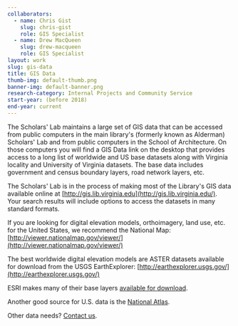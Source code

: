 ```yaml
---
collaborators: 
  - name: Chris Gist
    slug: chris-gist
    role: GIS Specialist
  - name: Drew MacQueen
    slug: drew-macqueen
    role: GIS Specialist
layout: work
slug: gis-data
title: GIS Data
thumb-img: default-thumb.png
banner-img: default-banner.png
research-category: Internal Projects and Community Service
start-year: (before 2018)
end-year: current
---
```

The Scholars' Lab maintains a large set of GIS data that can be accessed from public computers in the main library's (formerly known as Alderman) Scholars' Lab and from public computers in the School of Architecture.  On those computers you will find a GIS Data link on the desktop that provides access to a long list of worldwide and US base datasets along with Virginia locality and University of Virginia datasets.  The base data includes government and census boundary layers, road network layers, etc. 

The Scholars' Lab is in the process of making most of the Library's GIS data available online at [http://gis.lib.virginia.edu](http://gis.lib.virginia.edu/).  Your search results will include options to access the datasets in many standard formats.

If you are looking for digital elevation models, orthoimagery, land use, etc. for the United States, we recommend the National Map: [http://viewer.nationalmap.gov/viewer/](http://viewer.nationalmap.gov/viewer/)

The best worldwide digital elevation models are ASTER datasets available for download from the USGS EarthExplorer: [http://earthexplorer.usgs.gov/](http://earthexplorer.usgs.gov/)

ESRI makes many of their base layers [available for download](http://www.arcgis.com/home/group.html?owner=esri&title=ESRI%20Data%20%26%20Maps&content=all).

Another good source for U.S. data is the [National Atlas](http://nationalatlas.gov/).

Other data needs? [Contact us](mailto:slabgis@virginia.edu).
